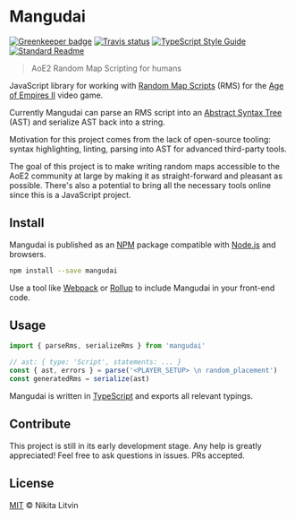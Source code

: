 # Mangudai

[![Greenkeeper badge](https://img.shields.io/badge/greenkeeper-enabled-brightgreen.svg)](https://greenkeeper.io/)
[![Travis status](https://img.shields.io/travis/deltaidea/mangudai/master.svg)](https://travis-ci.org/deltaidea/mangudai)
[![TypeScript Style Guide](https://img.shields.io/badge/code_style-standard-brightgreen.svg)](https://standardjs.com/)
[![Standard Readme](https://img.shields.io/badge/readme%20style-standard-brightgreen.svg)](https://github.com/RichardLitt/standard-readme)

> AoE2 Random Map Scripting for humans

JavaScript library for working with [Random Map Scripts](http://aok.heavengames.com/cgi-bin/forums/display.cgi?action=ct&f=28,42485,,30) (RMS) for the [Age of Empires II](https://en.wikipedia.org/wiki/Age_of_Empires_II) video game.

Currently Mangudai can parse an RMS script into an [Abstract Syntax Tree](https://en.wikipedia.org/wiki/Abstract_syntax_tree) (AST) and serialize AST back into a string.

Motivation for this project comes from the lack of open-source tooling: syntax highlighting, linting, parsing into AST for advanced third-party tools.

The goal of this project is to make writing random maps accessible to the AoE2 community at large by making it as straight-forward and pleasant as possible. There's also a potential to bring all the necessary tools online since this is a JavaScript project.

## Install

Mangudai is published as an [NPM](https://docs.npmjs.com/getting-started/what-is-npm) package compatible with [Node.js](https://nodejs.org/en/) and browsers.

```Bash
npm install --save mangudai
```

Use a tool like [Webpack](https://webpack.js.org) or [Rollup](https://rollupjs.org/) to include Mangudai in your front-end code.

## Usage

```JavaScript
import { parseRms, serializeRms } from 'mangudai'

// ast: { type: 'Script', statements: ... }
const { ast, errors } = parse('<PLAYER_SETUP> \n random_placement')
const generatedRms = serialize(ast)
```

Mangudai is written in [TypeScript](https://www.typescriptlang.org/) and exports all relevant typings.

## Contribute

This project is still in its early development stage. Any help is greatly appreciated! Feel free to ask questions in issues. PRs accepted.

## License

[MIT](./LICENSE.md) © Nikita Litvin

